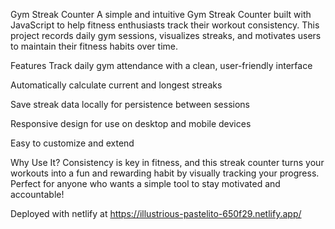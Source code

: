 Gym Streak Counter
A simple and intuitive Gym Streak Counter built with JavaScript to help fitness enthusiasts track their workout consistency. This project records daily gym sessions, visualizes streaks, and motivates users to maintain their fitness habits over time.

Features
Track daily gym attendance with a clean, user-friendly interface

Automatically calculate current and longest streaks

Save streak data locally for persistence between sessions

Responsive design for use on desktop and mobile devices

Easy to customize and extend

Why Use It?
Consistency is key in fitness, and this streak counter turns your workouts into a fun and rewarding habit by visually tracking your progress. Perfect for anyone who wants a simple tool to stay motivated and accountable!

Deployed with netlify at https://illustrious-pastelito-650f29.netlify.app/

